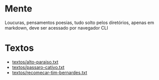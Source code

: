 
# Mente
Loucuras, pensamentos poesias, tudo solto pelos diretórios, apenas em markdown, deve ser acessado por navegador CLI

# Textos
* [textos/alto-paraiso.txt](textos/alto-paraiso.txt)
* [textos/passaro-cativo.txt](textos/passaro-cativo.txt)
* [textos/recomecar-tim-bernardes.txt](textos/recomecar-tim-bernardes.txt)
